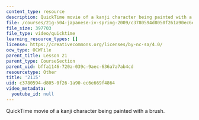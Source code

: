 ```yaml
---
content_type: resource
description: QuickTime movie of a kanji character being painted with a brush.
file: /courses/21g-504-japanese-iv-spring-2009/c3780594d8050f261a90ec6e669f4864_2115.mov
file_size: 397703
file_type: video/quicktime
learning_resource_types: []
license: https://creativecommons.org/licenses/by-nc-sa/4.0/
ocw_type: OCWFile
parent_title: Lesson 21
parent_type: CourseSection
parent_uid: bffa1146-720a-039c-9aec-636a7a7ab4cd
resourcetype: Other
title: '2115'
uid: c3780594-d805-0f26-1a90-ec6e669f4864
video_metadata:
  youtube_id: null
---
```

QuickTime movie of a kanji character being painted with a brush.